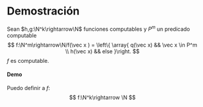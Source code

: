 # Demostración

Sean $h,g:\N^k\rightarrow\N$ funciones computables y $P^m$ un predicado computable
$$
f:\N^m\rightarrow\N/f(\vec x ) = \left\{	\array{    q(\vec x)	&&	\vec x \in P^m \\    h(\vec x)	&& 	else	}\right.
$$
$f$ es computable.

#### Demo

Puedo definir a $f$:
$$
f:\N^k\rightarrow \N
$$
